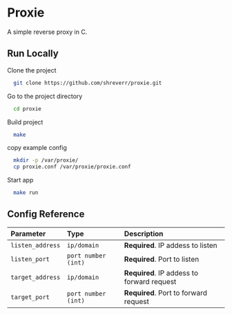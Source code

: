 
# Proxie

A simple reverse proxy in C.



## Run Locally

Clone the project

```bash
  git clone https://github.com/shreverr/proxie.git
```

Go to the project directory

```bash
  cd proxie
```

Build project

```bash
  make
```

copy example config

```bash
  mkdir -p /var/proxie/
  cp proxie.conf /var/proxie/proxie.conf
```

Start app

```bash
  make run
```


## Config Reference 

| Parameter | Type     | Description                |
| :-------- | :------- | :------------------------- |
| `listen_address` | `ip/domain` | **Required**. IP addess to listen|
| `listen_port` | `port number (int)` | **Required**. Port to listen|
| `target_address` | `ip/domain` | **Required**. IP addess to forward request|
| `target_port` | `port number (int)` | **Required**. Port to forward request|
